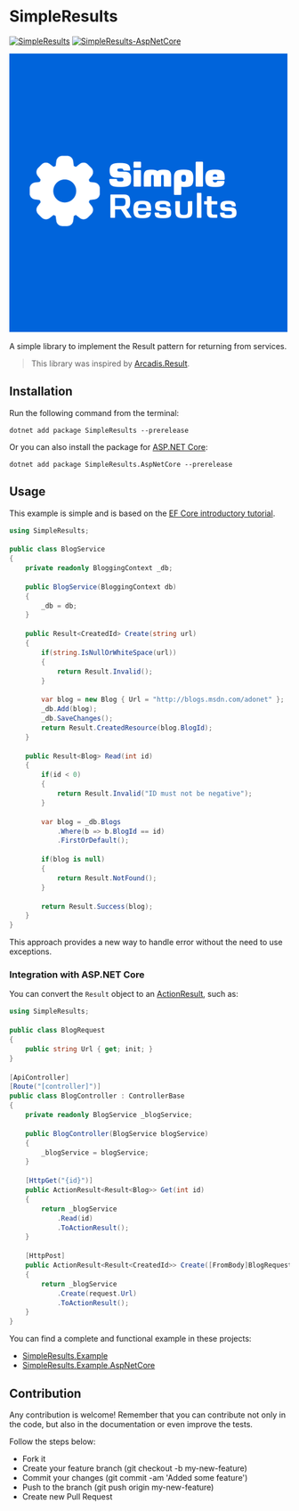 # SimpleResults

[![SimpleResults](https://img.shields.io/nuget/vpre/SimpleResults?label=SimpleResults%20-%20nuget)](https://www.nuget.org/packages/SimpleResults)
[![SimpleResults-AspNetCore](https://img.shields.io/nuget/vpre/SimpleResults.AspNetCore?label=SimpleResults.AspNetCore%20-%20nuget)](https://www.nuget.org/packages/SimpleResults.AspNetCore)

[![SimpleResults-logo](https://raw.githubusercontent.com/MrDave1999/SimpleResults/master/SimpleResults-logo.png)](https://github.com/MrDave1999/SimpleResults)

A simple library to implement the Result pattern for returning from services.

> This library was inspired by [Arcadis.Result](https://github.com/ardalis/Result).

## Installation

Run the following command from the terminal:
```
dotnet add package SimpleResults --prerelease
```
Or you can also install the package for [ASP.NET Core](https://learn.microsoft.com/en-us/aspnet/core/introduction-to-aspnet-core?view=aspnetcore-7.0):
```
dotnet add package SimpleResults.AspNetCore --prerelease
```

## Usage

This example is simple and is based on the [EF Core introductory tutorial](https://learn.microsoft.com/en-us/ef/core/get-started/overview/first-app?tabs=netcore-cli).
```cs
using SimpleResults;

public class BlogService
{
    private readonly BloggingContext _db;

    public BlogService(BloggingContext db)
    {
        _db = db;
    }

    public Result<CreatedId> Create(string url)
    {
        if(string.IsNullOrWhiteSpace(url))
        {
            return Result.Invalid();
        }

        var blog = new Blog { Url = "http://blogs.msdn.com/adonet" };
        _db.Add(blog);
        _db.SaveChanges();
        return Result.CreatedResource(blog.BlogId);
    }

    public Result<Blog> Read(int id)
    {
        if(id < 0)
        {
            return Result.Invalid("ID must not be negative");
        }

        var blog = _db.Blogs
            .Where(b => b.BlogId == id)
            .FirstOrDefault();

        if(blog is null)
        {
            return Result.NotFound();
        }

        return Result.Success(blog);
    }
}
```
This approach provides a new way to handle error without the need to use exceptions.

### Integration with ASP.NET Core

You can convert the `Result` object to an [ActionResult](https://learn.microsoft.com/en-us/dotnet/api/microsoft.aspnetcore.mvc.actionresult-1?view=aspnetcore-7.0), such as:
```cs
using SimpleResults;

public class BlogRequest 
{ 
    public string Url { get; init; }
}

[ApiController]
[Route("[controller]")]
public class BlogController : ControllerBase
{
    private readonly BlogService _blogService;

    public BlogController(BlogService blogService)
    {
        _blogService = blogService;
    }

    [HttpGet("{id}")]
    public ActionResult<Result<Blog>> Get(int id)
    {
        return _blogService
            .Read(id)
            .ToActionResult();
    }

    [HttpPost]
    public ActionResult<Result<CreatedId>> Create([FromBody]BlogRequest request)
    {
        return _blogService
            .Create(request.Url)
            .ToActionResult();
    }
}
```

You can find a complete and functional example in these projects:
- [SimpleResults.Example](https://github.com/MrDave1999/SimpleResults/tree/master/samples/SimpleResults.Example)
- [SimpleResults.Example.AspNetCore](https://github.com/MrDave1999/SimpleResults/tree/master/samples/SimpleResults.Example.AspNetCore)

## Contribution

Any contribution is welcome! Remember that you can contribute not only in the code, but also in the documentation or even improve the tests.

Follow the steps below:

- Fork it
- Create your feature branch (git checkout -b my-new-feature)
- Commit your changes (git commit -am 'Added some feature')
- Push to the branch (git push origin my-new-feature)
- Create new Pull Request